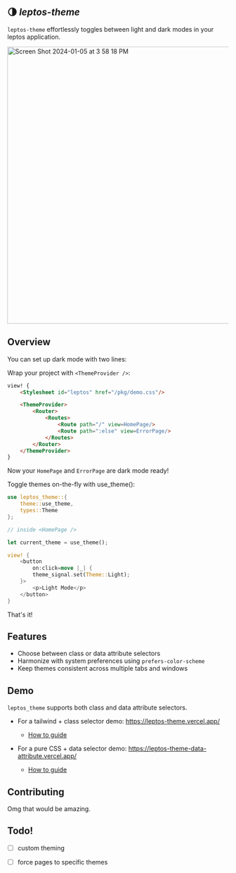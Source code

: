 ## 🌗 *leptos-theme*
`leptos-theme` effortlessly toggles between light and dark modes in your leptos application.

<img width="629" alt="Screen Shot 2024-01-05 at 3 58 18 PM" src="https://github.com/friendlymatthew/leptos-theme/assets/38759997/a9393259-1f3e-4570-8b3e-f9e1d95ff2e6">

## Overview
You can set up dark mode with two lines:

Wrap your project with `<ThemeProvider />`:
```html
view! {
    <Stylesheet id="leptos" href="/pkg/demo.css"/>

    <ThemeProvider>
        <Router>
            <Routes>
                <Route path="/" view=HomePage/>
                <Route path=":else" view=ErrorPage/>
            </Routes>
        </Router>
    </ThemeProvider>
}
```

Now your `HomePage` and `ErrorPage` are dark mode ready! 

Toggle themes on-the-fly with use_theme():
```rust
use leptos_theme::{
    theme::use_theme, 
    types::Theme
};

// inside <HomePage />

let current_theme = use_theme();

view! {
    <button
        on:click=move |_| {
        theme_signal.set(Theme::Light);
    }>
        <p>Light Mode</p>
    </button>
}
```

That's it!


## Features
- Choose between class or data attribute selectors
- Harmonize with system preferences using `prefers-color-scheme` 
- Keep themes consistent across multiple tabs and windows

## Demo

`leptos_theme` supports both class and data attribute selectors.

- For a tailwind + class selector demo: https://leptos-theme.vercel.app/
  - [How to guide](https://github.com/friendlymatthew/leptos-theme/tree/main/example/demo#readme)

- For a pure CSS + data selector demo: https://leptos-theme-data-attribute.vercel.app/
  - [How to guide](https://github.com/friendlymatthew/leptos-theme/tree/main/example/demo-pure-css#readme)


## Contributing
Omg that would be amazing.


## Todo!
- [ ] custom theming
- [ ] force pages to specific themes

